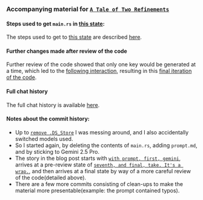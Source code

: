 ### Accompanying material for [`A Tale of Two Refinements`](https://medium.com/@polyglot_factotum/a-tale-of-two-refinements-f6cdb2a3e4d8)

#### Steps used to get `main.rs` in [this state](https://github.com/gterzian/_refinement/blob/68666036d233045e885907f299d45c30ab10093e/src/main.rs):

The steps used to get to [this state](https://github.com/gterzian/_refinement/blob/68666036d233045e885907f299d45c30ab10093e/src/main.rs) are described [here](steps.md).

#### Further changes made after review of the code
Further review of the code showed that only one key would be generated at a time, which led to the [following interaction](code_review.md), resulting in this [final iteration of the code](/src/main.rs). 

#### Full chat history

The full chat history is available [here](chat_history.md).

#### Notes about the commit history:

- Up to [`remove .DS_Store`](https://github.com/gterzian/_refinement/commit/af8eb1eda5f2a4f3868edfd5718254452b7a6c6a)
  I was messing around, and I also accidentally switched models used.
- So I started again, by deleting the contents of `main.rs`, adding `prompt.md`, and by sticking to Gemini 2.5 Pro.
- The story in the blog post starts with [`with prompt, first, gemini`](https://github.com/gterzian/_refinement/commit/4874109e8dcdba9605f35283ce85c497629bfa5a), arrives at a pre-review state of [`seventh, and final, take. It's a wrap.`](https://github.com/gterzian/_refinement/commit/68666036d233045e885907f299d45c30ab10093e), and then arrives at a final state by way of a more careful review of the code(detailed above).
- There are a few more commits consisting of clean-ups to make the material more presentable(example: the prompt contained typos).

